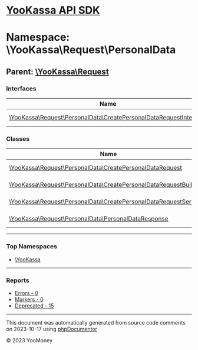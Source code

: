 # [YooKassa API SDK](../home.md)

# Namespace: \YooKassa\Request\PersonalData

## Parent: [\YooKassa\Request](../namespaces/yookassa-request.md)

### Interfaces

| Name | Summary |
| ---- | ------- |
| [\YooKassa\Request\PersonalData\CreatePersonalDataRequestInterface](../classes/YooKassa-Request-PersonalData-CreatePersonalDataRequestInterface.md) | Interface CreatePersonalDataRequestInterface. |

### Classes

| Name | Summary |
| ---- | ------- |
| [\YooKassa\Request\PersonalData\CreatePersonalDataRequest](../classes/YooKassa-Request-PersonalData-CreatePersonalDataRequest.md) | Класс, представляющий модель CreatePersonalDataRequest. |
| [\YooKassa\Request\PersonalData\CreatePersonalDataRequestBuilder](../classes/YooKassa-Request-PersonalData-CreatePersonalDataRequestBuilder.md) | Класс, представляющий модель CreatePersonalDataRequestBuilder. |
| [\YooKassa\Request\PersonalData\CreatePersonalDataRequestSerializer](../classes/YooKassa-Request-PersonalData-CreatePersonalDataRequestSerializer.md) | Класс, представляющий модель CreatePersonalDataRequestSerializer. |
| [\YooKassa\Request\PersonalData\PersonalDataResponse](../classes/YooKassa-Request-PersonalData-PersonalDataResponse.md) | Класс, представляющий модель PersonalDataResponse. |

---

### Top Namespaces

* [\YooKassa](../namespaces/yookassa.md)

---

### Reports
* [Errors - 0](../reports/errors.md)
* [Markers - 0](../reports/markers.md)
* [Deprecated - 15](../reports/deprecated.md)

---

This document was automatically generated from source code comments on 2023-10-17 using [phpDocumentor](http://www.phpdoc.org/)

&copy; 2023 YooMoney